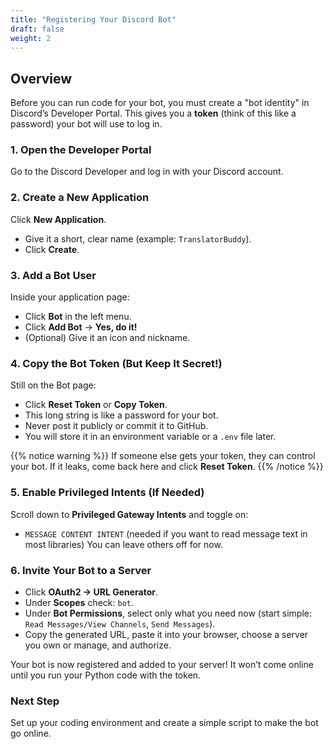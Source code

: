 ```yaml
---
title: "Registering Your Discord Bot"
draft: false
weight: 2
---
```


## Overview

Before you can run code for your bot, you must create a "bot identity" in Discord’s Developer Portal. This gives you a **token** (think of this like a password) your bot will use to log in.

### 1. Open the Developer Portal
Go to the Discord Developer and log in with your Discord account.

### 2. Create a New Application
Click **New Application**.
- Give it a short, clear name (example: `TranslatorBuddy`).
- Click **Create**.

### 3. Add a Bot User
Inside your application page:
- Click **Bot** in the left menu.
- Click **Add Bot** → **Yes, do it!**
- (Optional) Give it an icon and nickname.

### 4. Copy the Bot Token (But Keep It Secret!)
Still on the Bot page:
- Click **Reset Token** or **Copy Token**.
- This long string is like a password for your bot.
- Never post it publicly or commit it to GitHub.
- You will store it in an environment variable or a `.env` file later.

{{% notice warning %}}
If someone else gets your token, they can control your bot. If it leaks, come back here and click **Reset Token**.
{{% /notice %}}

### 5. Enable Privileged Intents (If Needed)
Scroll down to **Privileged Gateway Intents** and toggle on:
- `MESSAGE CONTENT INTENT` (needed if you want to read message text in most libraries)
You can leave others off for now.

### 6. Invite Your Bot to a Server
- Click **OAuth2 → URL Generator**.
- Under **Scopes** check: `bot`.
- Under **Bot Permissions**, select only what you need now (start simple: `Read Messages/View Channels`, `Send Messages`).
- Copy the generated URL, paste it into your browser, choose a server you own or manage, and authorize.

Your bot is now registered and added to your server! It won’t come online until you run your Python code with the token.

### Next Step
Set up your coding environment and create a simple script to make the bot go online.
